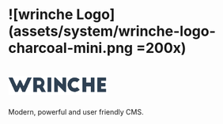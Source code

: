 # ![wrinche Logo](assets/system/wrinche-logo-charcoal-mini.png =200x)
# <img src="https://raw.githubusercontent.com/lamka02sk/wrinche/dev/assets/system/wrinche-logo-charcoal-small.png" width="200">
Modern, powerful and user friendly CMS.
